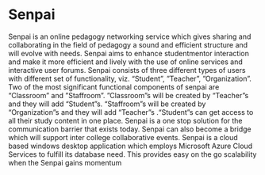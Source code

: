 # Senpai
Senpai is an online pedagogy networking service which gives sharing and collaborating in the
field of pedagogy a sound and efficient structure and will evolve with needs. Senpai aims to
enhance student­mentor interaction and make it more efficient and lively with the use of online
services and interactive user forums. Senpai consists of three different types of users with
different set of functionality, viz. “Student”, ”Teacher”, ”Organization”. Two of the most
significant functional components of senpai are “Classroom” and ”Staffroom”. ”Classroom”s
will be created by “Teacher”s and they will add “Student”s. “Staffroom”s will be created by
“Organization”s and they will add “Teacher”s .“Student”s can get access to all their study
content in one place. Senpai is a one stop solution for the communication barrier that exists
today. Senpai can also become a bridge which will support inter college collaborative events.
Senpai is a cloud based windows desktop application which employs Microsoft Azure Cloud
Services to fulfill its database need. This provides easy on the go scalability when the Senpai
gains momentum
